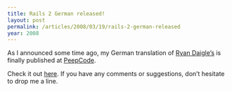 ```yaml
---
title: Rails 2 German released!
layout: post
permalink: /articles/2008/03/19/rails-2-german-released
year: 2008
---
```


As I announced some time ago, my German translation of [Ryan
Daigle’s](http://ryandaigle.com) is finally published at
[PeepCode](http://peepcode.com).

Check it out [here](https://peepcode.com/products/rails-2-pdf-de). If
you have any comments or suggestions, don’t hesitate to drop me a line.
